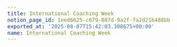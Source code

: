 ```yaml
---
title: International Coaching Week
notion_page_id: 1eed6625-c679-807d-9a2f-fa2d21b488bb
exported_at: '2025-08-07T15:42:03.308675+00:00'
name: International Coaching Week
---
```


